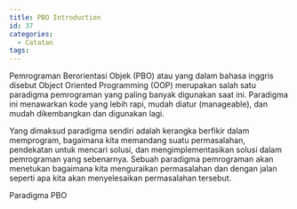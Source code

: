```yaml
---
title: PBO Introduction
id: 37
categories:
  - Catatan
tags:
---
```


Pemrograman Berorientasi Objek (PBO) atau yang dalam bahasa inggris disebut Object Oriented Programming (OOP) merupakan salah satu paradigma pemrograman yang paling banyak digunakan saat ini. Paradigma ini menawarkan kode yang lebih rapi, mudah diatur (manageable), dan mudah dikembangkan dan digunakan lagi.

Yang dimaksud paradigma sendiri adalah kerangka berfikir dalam memprogram, bagaimana kita memandang suatu permasalahan, pendekatan untuk mencari solusi, dan mengimplementasikan solusi dalam pemrograman yang sebenarnya. Sebuah paradigma pemrograman akan menetukan bagaimana kita menguraikan permasalahan dan dengan jalan seperti apa kita akan menyelesaikan permasalahan tersebut.

Paradigma PBO